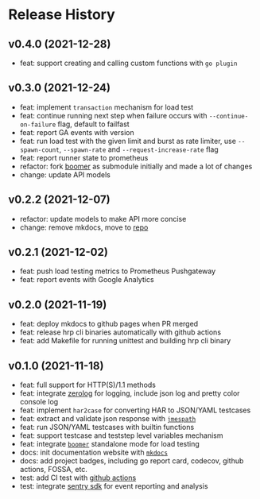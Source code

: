 # Release History

## v0.4.0 (2021-12-28)

- feat: support creating and calling custom functions with `go plugin`

## v0.3.0 (2021-12-24)

- feat: implement `transaction` mechanism for load test
- feat: continue running next step when failure occurs with `--continue-on-failure` flag, default to failfast
- feat: report GA events with version
- feat: run load test with the given limit and burst as rate limiter, use `--spawn-count`, `--spawn-rate` and `--request-increase-rate` flag
- feat: report runner state to prometheus
- refactor: fork [boomer] as submodule initially and made a lot of changes
- change: update API models

## v0.2.2 (2021-12-07)

- refactor: update models to make API more concise
- change: remove mkdocs, move to [repo](https://github.com/httprunner/httprunner.github.io)

## v0.2.1 (2021-12-02)

- feat: push load testing metrics to Prometheus Pushgateway
- feat: report events with Google Analytics

## v0.2.0 (2021-11-19)

- feat: deploy mkdocs to github pages when PR merged
- feat: release hrp cli binaries automatically with github actions
- feat: add Makefile for running unittest and building hrp cli binary

## v0.1.0 (2021-11-18)

- feat: full support for HTTP(S)/1.1 methods
- feat: integrate [zerolog](https://github.com/rs/zerolog) for logging, include json log and pretty color console log
- feat: implement `har2case` for converting HAR to JSON/YAML testcases
- feat: extract and validate json response with [`jmespath`][jmespath]
- feat: run JSON/YAML testcases with builtin functions
- feat: support testcase and teststep level variables mechanism
- feat: integrate [`boomer`][boomer] standalone mode for load testing
- docs: init documentation website with [`mkdocs`][mkdocs]
- docs: add project badges, including go report card, codecov, github actions, FOSSA, etc.
- test: add CI test with [github actions][github-actions]
- test: integrate [sentry sdk][sentry sdk] for event reporting and analysis

[jmespath]: https://jmespath.org/
[mkdocs]: https://www.mkdocs.org/
[github-actions]: https://github.com/httprunner/hrp/actions
[boomer]: github.com/myzhan/boomer
[sentry sdk]: https://github.com/getsentry/sentry-go
